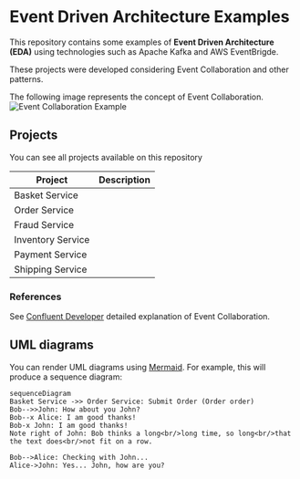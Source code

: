 # Event Driven Architecture Examples

This repository contains some examples of **Event Driven Architecture (EDA)** using technologies such as Apache Kafka and AWS EventBrigde.

These projects were developed considering Event Collaboration and other patterns.

The following image represents the concept of Event Collaboration. 
![Event Collaboration Example](https://developer.confluent.io/fbd32003075f83926a09cf0b4aa34e03/event-collaboration.svg)


## Projects

You can see all projects available on this repository

|  Project| Description  |
|--|--|
| Basket Service | |
| Order Service |  |
| Fraud Service |  |
| Inventory Service |  |
| Payment Service |  |
| Shipping Service |  |

### References 
See [Confluent Developer](https://developer.confluent.io/patterns/compositional-patterns/event-collaboration) detailed explanation of Event Collaboration.

## UML diagrams

You can render UML diagrams using [Mermaid](https://mermaidjs.github.io/). For example, this will produce a sequence diagram:

```mermaid
sequenceDiagram
Basket Service ->> Order Service: Submit Order (Order order)
Bob-->>John: How about you John?
Bob--x Alice: I am good thanks!
Bob-x John: I am good thanks!
Note right of John: Bob thinks a long<br/>long time, so long<br/>that the text does<br/>not fit on a row.

Bob-->Alice: Checking with John...
Alice->John: Yes... John, how are you?
```
```
